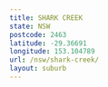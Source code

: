 ```yaml
---
title: SHARK CREEK
state: NSW
postcode: 2463
latitude: -29.36691
longitude: 153.104789
url: /nsw/shark-creek/
layout: suburb
---
```

